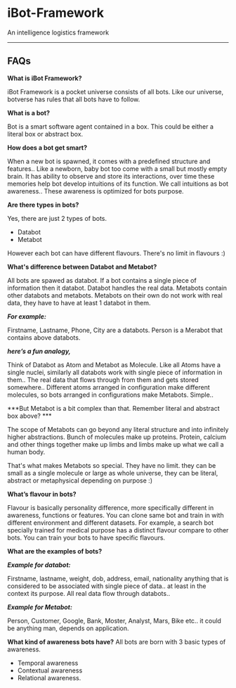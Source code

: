 # iBot-Framework #
An intelligence logistics framework

<hr>

## FAQs ##

**What is iBot Framework?**

iBot Framework is a pocket universe consists of all bots. Like our universe, botverse has rules that all bots have to follow.

**What is a bot?**

Bot is a smart software agent contained in a box. This could be either a literal box or abstract box. 

**How does a bot get smart?**

When a new bot is spawned, it comes with a predefined structure and features.. 
Like a newborn, baby bot too come with a small but mostly empty brain.
It has ability to observe and store its interactions, over time these memories help bot develop intuitions of its function.
We call intuitions as bot awareness.. These awareness is optimized for bots purpose.

**Are there types in bots?**

Yes, there are just 2 types of bots. 
- Databot 
- Metabot

However each bot can have different flavours. There's no limit in flavours :)

**What's difference between Databot and Metabot?**

All bots are spawed as databot. 
If a bot contains a single piece of information then it databot. Databot handles the real data.
Metabots contain other databots and metabots. Metabots on their own do not work with real data, they have to have at least 1 databot in them. 

***For example:***

Firstname, Lastname, Phone, City are a databots. 
Person is a Merabot that contains above databots. 

***here’s a fun analogy,***

Think of Databot as Atom and Metabot as Molecule.
Like all Atoms have a single nuclei, similarly all databots work with single piece of information in them.. The real data that flows through from them and gets stored somewhere.. Different atoms arranged in configuration make different molecules, so bots arranged in configurations make Metabots. Simple.. 

***But Metabot is a bit complex than that. Remember literal and abstract box above? ***

The scope of Metabots can go beyond any literal structure and into infinitely higher abstractions. 
Bunch of molecules make up proteins. Protein, calcium and other things together make up limbs and limbs make up what we call a human body.

That's what makes Metabots so special. They have no limit. they can be small as a single molecule or large as whole universe, they can be literal, abstract or metaphysical depending on purpose :)


**What’s flavour in bots?**

Flavour is basically personality difference, more specifically different in awareness, functions or features. You can clone same bot and train in with different environment and different datasets. 
For example, a search bot specially trained for medical purpose has a distinct flavour compare to other bots. You can train your bots to have specific flavours. 

**What are the examples of bots?**

***Example for databot:***

Firstname, lastname, weight, dob, address, email, nationality anything that is considered to be associated with single piece of data.. at least in the context its purpose. All real data flow through databots.. 

***Example for Metabot:***

Person, Customer, Google, Bank, Moster, Analyst, Mars, Bike etc.. it could be anything man, depends on application.


**What kind of awareness bots have?**
All bots are born with 3 basic types of awareness.
- Temporal awareness
- Contextual awareness
- Relational awareness.
